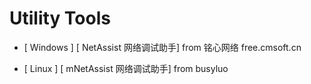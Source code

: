 # Utility Tools

- [ Windows ] [ NetAssist 网络调试助手] from 铭心网络 free.cmsoft.cn

    [NetAssist ]:(http://free.cmsoft.cn/download/cmsoft/assistant/netassist5.0.3.zip)

- [ Linux ] [ mNetAssist 网络调试助手] from  busyluo

    [ mNetAssist ]: (https://github.com/busyluo/NetAssistant)

